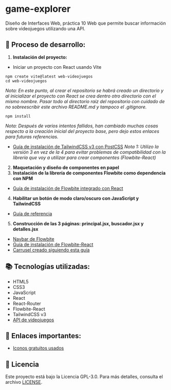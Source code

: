 # game-explorer
 Diseño de Interfaces Web, práctica 10 Web que permite buscar información sobre videojuegos utilizando una API.

## 🚀 Proceso de desarrollo:

1. **Instalación del proyecto:**
- Iniciar un proyecto con React usando Vite
~~~
npm create vite@latest web-videojuegos
cd web-videojuegos
~~~
*Nota: En este punto, al crear el repositorio se habrá creado un directorio y al inicializar el proyecto con React se crea dentro otro directorio con el mismo nombre. Pasar todo al directorio raíz del repositorio con cuidado de no sobreescribir este archivo README.md y tampoco el .gitignore.*
~~~
npm install
~~~
*Nota: Después de varios intentos fallidos, han cambiado muchas cosas respecto a la creación inicial del proyecto base, pero dejo estos enlaces para futuras referencias.*
- [Guía de instalación de TailwindCSS v3 con PostCSS](https://platzi.com/tutoriales/2702-tailwind/12823-instalar-tailwindcss-v3-con-postcss-a-nuestro-proyecto/)
*Nota 1: Utilizo la versión 3 en vez de la 4 para evitar problemas de compatibilidad con la librería que voy a utilizar para crear componentes (Flowbite-React)*
2. **Maquetación y diseño de componentes en papel**
3. **Instalación de la librería de componentes Flowbite como dependencia con NPM**
- [Guía de instalación de Flowbite integrado con React](https://flowbite.com/docs/getting-started/react/)
4. **Habilitar un botón de modo claro/oscuro con JavaScript y TailwindCSS**
- [Guía de referencia](https://flowbite.com/docs/customize/dark-mode/)
5. **Construcción de las 3 páginas: principal.jsx, buscador.jsx y detalles.jsx**
- [Navbar de Flowbite](https://flowbite.com/docs/components/navbar/)
- [Guía de instalación de Flowbite-React](https://flowbite-react.com/docs/getting-started/introduction)
- [Carrusel creado siguiendo esta guía](https://flowbite-react.com/docs/components/carousel)

## 📚 Tecnologías utilizadas:

- HTML5
- CSS3
- JavaScript
- React
- React-Router
- Flowbite-React
- TailwindCSS v3
- [API de videojuegos](https://rawg.io/)

## :pencil: Enlaces importantes:

- [Iconos gratuitos usados](https://iconos8.es/)

## 📄 Licencia

Este proyecto está bajo la Licencia GPL-3.0. Para más detalles, consulta el archivo [LICENSE](LICENSE).
